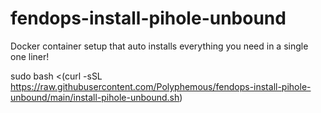 # fendops-install-pihole-unbound
Docker container setup that auto installs everything you need in a single one liner!

sudo bash <(curl -sSL https://raw.githubusercontent.com/Polyphemous/fendops-install-pihole-unbound/main/install-pihole-unbound.sh)
